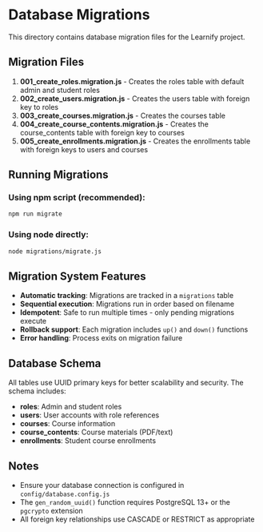 # Database Migrations

This directory contains database migration files for the Learnify project.

## Migration Files

1. **001_create_roles.migration.js** - Creates the roles table with default admin and student roles
2. **002_create_users.migration.js** - Creates the users table with foreign key to roles
3. **003_create_courses.migration.js** - Creates the courses table
4. **004_create_course_contents.migration.js** - Creates the course_contents table with foreign key to courses
5. **005_create_enrollments.migration.js** - Creates the enrollments table with foreign keys to users and courses

## Running Migrations

### Using npm script (recommended):
```bash
npm run migrate
```

### Using node directly:
```bash
node migrations/migrate.js
```

## Migration System Features

- **Automatic tracking**: Migrations are tracked in a `migrations` table
- **Sequential execution**: Migrations run in order based on filename
- **Idempotent**: Safe to run multiple times - only pending migrations execute
- **Rollback support**: Each migration includes `up()` and `down()` functions
- **Error handling**: Process exits on migration failure

## Database Schema

All tables use UUID primary keys for better scalability and security. The schema includes:

- **roles**: Admin and student roles
- **users**: User accounts with role references
- **courses**: Course information
- **course_contents**: Course materials (PDF/text)
- **enrollments**: Student course enrollments

## Notes

- Ensure your database connection is configured in `config/database.config.js`
- The `gen_random_uuid()` function requires PostgreSQL 13+ or the `pgcrypto` extension
- All foreign key relationships use CASCADE or RESTRICT as appropriate
